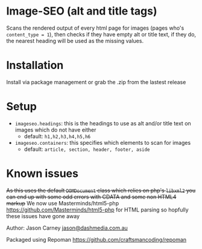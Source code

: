 Image-SEO (alt and title tags)
============

Scans the rendered output of every html page for images (pages who's `content_type = 1`), then checks if they have empty alt or title text, if they do, the nearest heading will be used as the missing values.


Installation
============

Install via package management or grab the .zip from the lastest release

Setup
=====

- `imageseo.headings`: this is the headings to use as alt and/or title text on images which do not have either
	- default: `h1,h2,h3,h4,h5,h6`
- `imageseo.containers`: this specifies which elements to scan for images
	- default: `article, section, header, footer, aside`


Known issues
============

~~As this uses the default `DOMDocument` class which relies on php's `libxml2` you can end up with some odd errors with CDATA and some non HTML4 markup~~ We now use Masterminds/html5-php <https://github.com/Masterminds/html5-php> for HTML parsing so hopfully these issues have gone away

Author: Jason Carney <jason@dashmedia.com.au>

Packaged using Repoman <https://github.com/craftsmancoding/repoman>